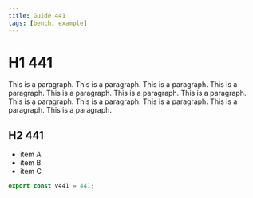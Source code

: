 ```yaml
---
title: Guide 441
tags: [bench, example]
---
```


# H1 441

This is a paragraph. This is a paragraph. This is a paragraph. This is a paragraph. This is a paragraph. This is a paragraph. This is a paragraph. This is a paragraph. This is a paragraph. This is a paragraph. This is a paragraph. This is a paragraph. 

## H2 441

- item A
- item B
- item C

```ts
export const v441 = 441;
```